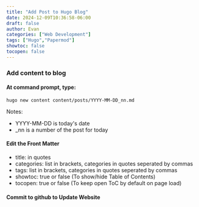 ```yaml
---
title: "Add Post to Hugo Blog"
date: 2024-12-09T10:36:58-06:00
draft: false
author: Evan
categories: ["Web Development"]
tags: ["Hugo","Papermod"]
showtoc: false
tocopen: false
---
```

### Add content to blog
#### At command prompt, type:
```
hugo new content content/posts/YYYY-MM-DD_nn.md
```
Notes: 
- YYYY-MM-DD is today's date
- _nn is a number of the post for today

#### Edit the Front Matter
- title: in quotes
- categories: list in brackets, categories in quotes seperated by commas
- tags: list in brackets, categories in quotes seperated by commas
- showtoc: true or false (To show/hide Table of Contents)
- tocopen: true or false (To keep open ToC by default on page load)

#### Commit to github to Update Website